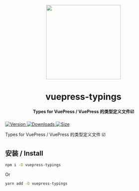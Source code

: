 <!-- markdownlint-disable -->
<p align="center">
  <img width="240" src="https://vuepress-theme-hope.github.io/v1/logo.svg" style="text-align: center;"/>
</p>
<h1 align="center">vuepress-typings</h1>
<h4 align="center">Types for VuePress / VuePress 的类型定义文件☑️</h4>

[![Version](https://img.shields.io/npm/v/vuepress-typings.svg?style=flat-square&logo=npm) ![Downloads](https://img.shields.io/npm/dm/vuepress-typings.svg?style=flat-square&logo=npm) ![Size](https://img.shields.io/bundlephobia/min/vuepress-typings?style=flat-square&logo=npm)](https://www.npmjs.com/package/vuepress-typings)

<!-- markdownlint-restore -->

Types for VuePress / VuePress 的类型定义文件 ☑️

## 安装 / Install

```bash
npm i -D vuepress-typings
```

Or

```bash
yarn add -D vuepress-typings
```
